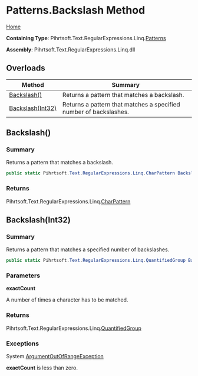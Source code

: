 # Patterns\.Backslash Method

[Home](../../../../../../README.md)

**Containing Type**: Pihrtsoft\.Text\.RegularExpressions\.Linq\.[Patterns](../README.md)

**Assembly**: Pihrtsoft\.Text\.RegularExpressions\.Linq\.dll

## Overloads

| Method | Summary |
| ------ | ------- |
| [Backslash()](#Pihrtsoft_Text_RegularExpressions_Linq_Patterns_Backslash) | Returns a pattern that matches a backslash\. |
| [Backslash(Int32)](#Pihrtsoft_Text_RegularExpressions_Linq_Patterns_Backslash_System_Int32_) | Returns a pattern that matches a specified number of backslashes\. |

## Backslash\(\) <a name="Pihrtsoft_Text_RegularExpressions_Linq_Patterns_Backslash"></a>

### Summary

Returns a pattern that matches a backslash\.

```csharp
public static Pihrtsoft.Text.RegularExpressions.Linq.CharPattern Backslash()
```

### Returns

Pihrtsoft\.Text\.RegularExpressions\.Linq\.[CharPattern](../../CharPattern/README.md)

## Backslash\(Int32\) <a name="Pihrtsoft_Text_RegularExpressions_Linq_Patterns_Backslash_System_Int32_"></a>

### Summary

Returns a pattern that matches a specified number of backslashes\.

```csharp
public static Pihrtsoft.Text.RegularExpressions.Linq.QuantifiedGroup Backslash(int exactCount)
```

### Parameters

**exactCount**

A number of times a character has to be matched\.

### Returns

Pihrtsoft\.Text\.RegularExpressions\.Linq\.[QuantifiedGroup](../../QuantifiedGroup/README.md)

### Exceptions

System\.[ArgumentOutOfRangeException](https://docs.microsoft.com/en-us/dotnet/api/system.argumentoutofrangeexception)

**exactCount** is less than zero\.

